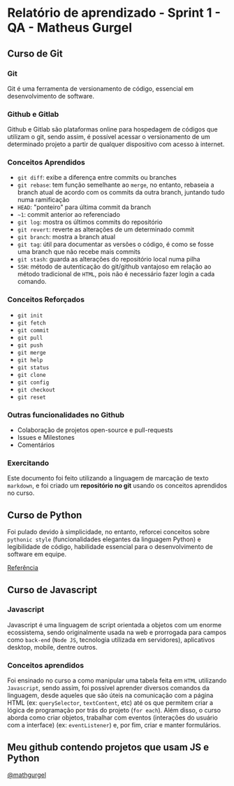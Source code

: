 # Relatório de aprendizado - Sprint 1 - QA - Matheus Gurgel

## Curso de Git

### Git

Git é uma ferramenta de versionamento de código, essencial em desenvolvimento de software.

### Github e Gitlab

Github e Gitlab são plataformas online para hospedagem de códigos que utilizam o git, sendo assim, é possível acessar o versionamento de um determinado projeto a partir de qualquer dispositivo com acesso à internet.

### Conceitos Aprendidos

- `git diff`: exibe a diferença entre commits ou branches
- `git rebase`: tem função semelhante ao `merge`, no entanto, rebaseia a branch atual de acordo com os commits da outra branch, juntando tudo numa ramificação
- `HEAD`: "ponteiro" para última commit da branch
- `~1`: commit anterior ao referenciado
- `git log`: mostra os últimos commits do repositório
- `git revert`: reverte as alterações de um determinado commit
- `git branch`: mostra a branch atual
- `git tag`: útil para documentar as versões o código, é como se fosse uma branch que não recebe mais commits
- `git stash`: guarda as alterações do repositório local numa pilha
- `SSH`: método de autenticação do git/github vantajoso em relação ao método tradicional de `HTML`, pois não é necessário fazer login a cada comando.

### Conceitos Reforçados

- `git init`
- `git fetch`
- `git commit`
- `git pull`
- `git push`
- `git merge`
- `git help`
- `git status`
- `git clone`
- `git config`
- `git checkout`
- `git reset`

### Outras funcionalidades no Github

- Colaboração de projetos open-source e pull-requests
- Issues e Milestones
- Comentários 

### Exercitando

Este documento foi feito utilizando a linguagem de marcação de texto `markdown`, e foi criado um **repositório no git** usando os conceitos aprendidos no curso.


## Curso de Python

Foi pulado devido à simplicidade, no entanto, reforcei conceitos sobre `pythonic style` (funcionalidades elegantes da linguagem Python) e legibilidade de código, habilidade essencial para o desenvolvimento de software em equipe.

[Referência](https://towardsdatascience.com/how-to-be-pythonic-and-why-you-should-care-188d63a5037e)


## Curso de Javascript

### Javascript

Javascript é uma linguagem de script orientada a objetos com um enorme ecossistema, sendo originalmente usada na web e prorrogada para campos como `back-end` (`Node JS`, tecnologia utilizada em servidores), aplicativos desktop, mobile, dentre outros.

### Conceitos aprendidos

Foi ensinado no curso a como manipular uma tabela feita em `HTML` utilizando `Javascript`, sendo assim, foi possível aprender diversos comandos da linguagem, desde aqueles que são úteis na comunicação com a página HTML (ex: `querySelector`, `textContent`, etc) até os que permitem criar a lógica de programação por trás do projeto (`for each`). Além disso, o curso aborda como criar objetos, trabalhar com eventos (interações do usuário com a interface) (ex: `eventListener`) e, por fim, criar e manter formulários.


## Meu github contendo projetos que usam JS e Python

[@mathgurgel](https://github.com/mathgurgel)